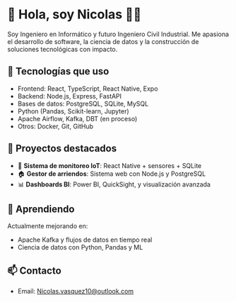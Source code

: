 # 👋 Hola, soy Nicolas 👨‍💻

Soy Ingeniero en Informático y futuro Ingeniero Civil Industrial. Me apasiona el desarrollo de software, la ciencia de datos y la construcción de soluciones tecnológicas con impacto.

## 🚀 Tecnologías que uso
- Frontend: React, TypeScript, React Native, Expo
- Backend: Node.js, Express, FastAPI
- Bases de datos: PostgreSQL, SQLite, MySQL
- Python (Pandas, Scikit-learn, Jupyter)
- Apache Airflow, Kafka, DBT (en proceso)
- Otros: Docker, Git, GitHub

## 🔧 Proyectos destacados
- 📱 **Sistema de monitoreo IoT**: React Native + sensores + SQLite
- 🏠 **Gestor de arriendos**: Sistema web con Node.js y PostgreSQL
- 📊 **Dashboards BI**: Power BI, QuickSight, y visualización avanzada

## 🌱 Aprendiendo
Actualmente mejorando en:
- Apache Kafka y flujos de datos en tiempo real
- Ciencia de datos con Python, Pandas y ML

## 📫 Contacto
- Email: Nicolas.vasquez10@outlook.com
